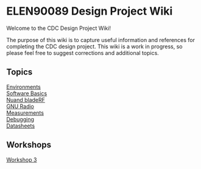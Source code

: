 # ELEN90089 Design Project Wiki

Welcome to the CDC Design Project Wiki!

The purpose of this wiki is to capture useful information and references for
completing the CDC design project. This wiki is a work in progress, so please
feel free to suggest corrections and additional topics.

## Topics

[Environments](environment)  
[Software Basics](sw_basics)  
[Nuand bladeRF](bladerf)  
[GNU Radio](gnuradio)  
[Measurements](measurements)  
[Debugging](debugging)  
[Datasheets](datasheets)

## Workshops

[Workshop 3](workshops/Workshop_3)
